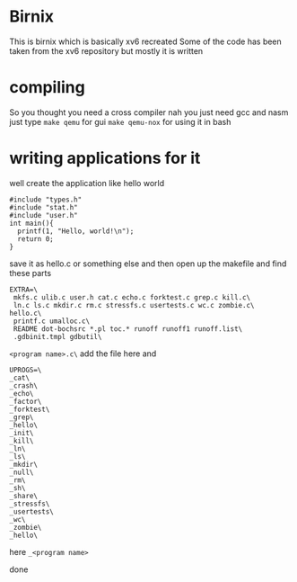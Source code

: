 # Birnix
This is birnix which is basically xv6 recreated
Some of the code has been taken from the xv6 repository but mostly it is written
# compiling
So you thought you need a cross compiler 
nah you just need gcc and nasm
just type 
`make qemu` for gui
`make qemu-nox` for using it in bash
# writing applications for it
well create the application like hello world
```
#include "types.h"
#include "stat.h"
#include "user.h"
int main(){
  printf(1, "Hello, world!\n");
  return 0;
}
```
save it as hello.c or something else 
and then open up the makefile
and find
these parts
```
EXTRA=\
 mkfs.c ulib.c user.h cat.c echo.c forktest.c grep.c kill.c\
 ln.c ls.c mkdir.c rm.c stressfs.c usertests.c wc.c zombie.c\
hello.c\
 printf.c umalloc.c\
 README dot-bochsrc *.pl toc.* runoff runoff1 runoff.list\
 .gdbinit.tmpl gdbutil\
```
`<program name>.c\`
add the file here
and
```
UPROGS=\
_cat\
_crash\
_echo\
_factor\
_forktest\
_grep\
_hello\
_init\
_kill\
_ln\
_ls\
_mkdir\
_null\
_rm\
_sh\
_share\
_stressfs\
_usertests\
_wc\
_zombie\
_hello\
```
here `_<program name>`


done
